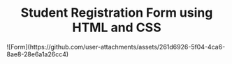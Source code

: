<h1  style="text-align:center">Student Registration Form using HTML and CSS</h1>
![Form](https://github.com/user-attachments/assets/261d6926-5f04-4ca6-8ae8-28e6a1a26cc4)
